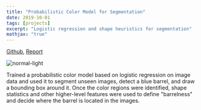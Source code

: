 ```yaml
---
title: "Probabilistic Color Model for Segmentation"
date: 2019-10-01
tags: [projects]
excerpt: "Logistic regression and shape heuristics for segmentation"
mathjax: "true"
---
```


[Github](https://github.com/ijssaggu/Barrel-Detection), [Report](/files/barrel_detection.pdf)

<img src="{{ site.url }}{{ site.baseurl }}/images/normal.jpg" alt="normal-light">

Trained a probabilistic color model based on logistic regression on image data and used it to segment unseen images, detect a blue barrel, and draw a bounding box around it. 
Once the color regions were identified, shape statistics and other higher-level features were used to define "barrelness" and decide where the barrel is located in the images.